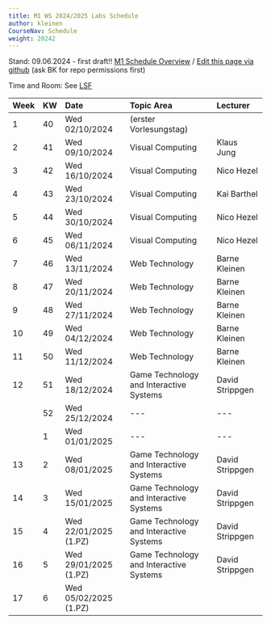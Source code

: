 ```yaml
---
title: M1 WS 2024/2025 Labs Schedule
author: kleinen
CourseNav: Schedule
weight: 20242
---
```

 
Stand: 09.06.2024 - first draft!!
[M1 Schedule Overview](/classes/m1)
/
[Edit this page via github](https://github.com/progwebtec/progwebtec.github.io/blob/main/content/classes/ws2024/m1-web/schedule/index.md) (ask BK for repo permissions first)

Time and Room: See [LSF](#tbd)


| Week | KW | Date                  | Topic Area                              | Lecturer          |
|:-----|:---|:----------------------|:----------------------------------------|:------------------|
| 1    | 40 | Wed 02/10/2024        | (erster Vorlesungstag)                  |                   |
| 2    | 41 | Wed 09/10/2024        | Visual Computing                        | Klaus Jung        |
| 3    | 42 | Wed 16/10/2024        | Visual Computing                        | Nico Hezel        |
| 4    | 43 | Wed 23/10/2024        | Visual Computing                        | Kai Barthel       |
| 5    | 44 | Wed 30/10/2024        | Visual Computing                        | Nico Hezel        |
| 6    | 45 | Wed 06/11/2024        | Visual Computing                        | Nico Hezel        |
| 7    | 46 | Wed 13/11/2024        | Web Technology                          | Barne Kleinen     |
| 8    | 47 | Wed 20/11/2024        | Web Technology                          | Barne Kleinen     |
| 9    | 48 | Wed 27/11/2024        | Web Technology                          | Barne Kleinen     |
| 10   | 49 | Wed 04/12/2024        | Web Technology                          | Barne Kleinen     |
| 11   | 50 | Wed 11/12/2024        | Web Technology                          | Barne Kleinen     |
| 12   | 51 | Wed 18/12/2024        | Game Technology and Interactive Systems | David Strippgen   |
|      | 52 | Wed 25/12/2024        | ---                                     | ---               |
|      | 1  | Wed 01/01/2025        | ---                                     | ---               |
| 13   | 2  | Wed 08/01/2025        | Game Technology and Interactive Systems | David Strippgen   |
| 14   | 3  | Wed 15/01/2025        | Game Technology and Interactive Systems | David Strippgen   |
| 15   | 4  | Wed 22/01/2025 (1.PZ) | Game Technology and Interactive Systems | David Strippgen   |
| 16   | 5  | Wed 29/01/2025 (1.PZ) | Game Technology and Interactive Systems | David Strippgen   |
| 17   | 6  | Wed 05/02/2025 (1.PZ) |                                         |                   |

